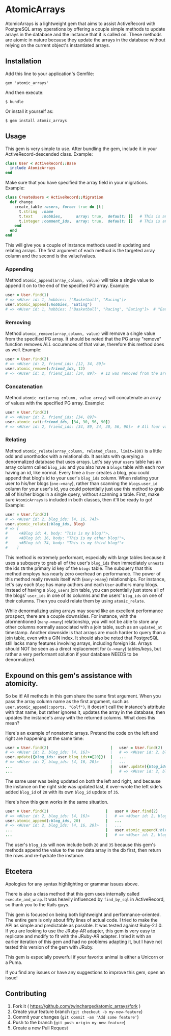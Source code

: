 # AtomicArrays

AtomicArrays is a lightweight gem that aims to assist ActiveRecord with PostgreSQL array operations by offering a couple simple methods to update arrays in the database and the instance that it is called on. These methods are atomic in nature because they update the arrays in the database without relying on the current object's instantiated arrays.

## Installation

Add this line to your application's Gemfile:

    gem 'atomic_arrays'

And then execute:

    $ bundle

Or install it yourself as:

    $ gem install atomic_arrays

## Usage
This gem is very simple to use. After bundling the gem, include it in your ActiveRecord-descended class. Example:
```ruby
class User < ActiveRecord::Base
  include AtomicArrays
end
```
Make sure that you have specified the array field in your migrations. Example:
```ruby
class CreateUsers < ActiveRecord::Migration
  def change
    create_table :users, force: true do |t|
      t.string  :name
      t.text    :hobbies,      array: true,  default: []   # This is an array of strings
      t.integer :comment_ids,  array: true,  default: []   # This is an array of ints
    end
  end
end
```

This will give you a couple of instance methods used in updating and relating arrays. The first argument of each method is the targeted array column and the second is the value/values.

### Appending
Method `atomic_append(array_column, value)` will take a single value to append it on to the end of the specified PG array. Example:
```ruby
user = User.find(1)
# => <#User id: 1, hobbies: ["Basketball", "Racing"]>
user.atomic_append(:hobbies, "Eating")
# => <#User id: 1, hobbies: ["Basketball", "Racing", "Eating"]>  # "Eating" was appended to the array in the db.
```

### Removing
Method `atomic_remove(array_column, value)` will remove a single value from the specified PG array. It should be noted that the PG array "remove" function removes ALL occurences of that value, therefore this method does as well. Example:
```ruby
user = User.find(2)
# => <#User id: 2, friend_ids: [12, 34, 89]>
user.atomic_remove(:friend_ids, 12)
# => <#User id: 2, friend_ids: [34, 89]>  # 12 was removed from the array in the db.
```

### Concatenation
Method `atomic_cat(array_column, value_array)` will concatenate an array of values with the specified PG array. Example:
```ruby
user = User.find(2)
# => <#User id: 2, friend_ids: [34, 89]>
user.atomic_cat(:friend_ids, [34, 30, 56, 90])
# => <#User id: 2, friend_ids: [34, 89, 34, 30, 56, 90]>  # All four values were concatenated with the array in the db.
```

### Relating
Method `atomic_relate(array_column, related_class, limit=100)` is a little odd and unorthodox with a relational db. It assists with querying a denormalized database that uses arrays. Let's say your `users` table has an array column called `blog_ids` and you also have a `blogs` table with each row having an id, like normal. Every time a `User` creates a blog, you could append that blog's id to your user's `blog_ids` column. When relating your user to his/her blogs (`one->many`), rather than scanning the `blogs`.`user_id` column for your user's id, you could potentially just use this method to grab all of his/her blogs in a single query, without scanning a table. First, make sure `AtomicArrays` is included in both classes, then it'll be ready to go! Example:
```ruby
user = User.find(2)
# => <#User id: 2, blog_ids: [4, 16, 74]>
user.atomic_relate(:blog_ids, Blog)
# => [
#     <#Blog id: 4, body: "This is my blog!">,
#     <#Blog id: 16, body: "This is my other blog!">,
#     <#Blog id: 74, body: "This is my third blog!">
#    ]
```
This method is extremely performant, especially with large tables because it uses a subquery to grab all of the user's `blog_ids` then immediately `unnests` the ids `IN` the primary id key of the `blogs` table. The subquery that this method employs has nearly zero overhead on performance. The power of this method really reveals itself with (`many->many`) relationships. For instance, let's say each `Blog` has many authors and each `User` authors many blogs. Instead of having a `blog_users` join table, you can potentially just store all of the blogs' `user_ids` in one of its columns and the users' `blog_ids` on one of their columns. Then you could relate them by using `atomic_relate`.

While denormalizing using arrays may sound like an excellent performance prospect, there are a couple downsides. For instance, with the aformentioned (`many->many`) relationship, you will not be able to store any other columns normally associated with a join table, such as an `updated_at` timestamp. Another downside is that arrays are much harder to query than a join table, even with a GIN index. It should also be noted that PostgreSQL still lacks many features involving arrays, including foreign ids. Arrays should NOT be seen as a direct replacement for (`x->many`) tables/keys, but rather a very performant solution if your database NEEDS to be denormalized.


## Expound on this gem's assistance with atomicity.
So be it! All methods in this gem share the same first argument. When you pass the array column name as the first argument, such as `user.atomic_append(:sports, "Golf")`, it doesn't call the instance's attribute with that name, but rather ignores it, updates the array in the database, then updates the instance's array with the returned columns. What does this mean?

Here's an example of nonatomic arrays. Pretend the code on the left and right are happening at the same time:
```ruby
user = User.find(2)                           |   user = User.find(2)
# => <#User id: 2, blog_ids: [4, 16]>         |   # => <#User id: 2, blog_ids: [4, 16]>
user.update({blog_ids: user.blog_ids+=[20]})  |   ...  
# => <#User id: 2, blog_ids: [4, 16, 20]>     |   ...
...                                           |   user.update({blog_ids: user.blog_ids+=[35]})
...                                           |   # => <#User id: 2, blog_ids: [4, 16, 35]>
```
The same user was being updated on both the left and right, and because the instance on the right side was updated last, it over-wrote the left side's added `blog_id` of `20` with its own `blog_id` update of `35`.

Here's how this gem works in the same situation.
```ruby
user = User.find(2)                         |   user = User.find(2)
# => <#User id: 2, blog_ids: [4, 16]>       |   # => <#User id: 2, blog_ids: [4, 16]>
user.atomic_append(:blog_ids, 20)           |   ...
# => <#User id: 2, blog_ids: [4, 16, 20]>   |   ...
...                                         |   user.atomic_append(:blog_ids, 35)
...                                         |   # => <#User id: 2, blog_ids: [4, 16, 20, 35]>
```
The user's `blog_ids` will now include both `20` and `35` because this gem's methods append the value to the raw data array in the db first, then return the rows and re-hydrate the instance.

## Etcetera

Apologies for any syntax highlighting or grammar issues above.

There is also a class method that this gem uses internally called `execute_and_wrap`. It was heavily influenced by `find_by_sql` in ActiveRecord, so thank you to the Rails guys.

This gem is focused on being both lightweight and performance-oriented. The entire gem is only about fifty lines of actual code. I tried to make the API as simple and predictable as possible. It was tested against Ruby-2.1.0. If you are looking to use the JRuby-AR adapter, this gem is very easy to replicate and modify to fit with the JRuby-AR adapter. I tried it with an earlier iteration of this gem and had no problems adapting it, but I have not tested this version of the gem with JRuby.

This gem is especially powerful if your favorite animal is either a Unicorn or a Puma.

If you find any issues or have any suggestions to improve this gem, open an issue!



## Contributing

1. Fork it ( https://github.com/twincharged/atomic_arrays/fork )
2. Create your feature branch (`git checkout -b my-new-feature`)
3. Commit your changes (`git commit -am 'Add some feature'`)
4. Push to the branch (`git push origin my-new-feature`)
5. Create a new Pull Request

